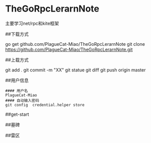 # TheGoRpcLerarnNote
主要学习net/rpc和kite框架

##下载方式

go get github.com/PlagueCat-Miao/TheGoRpcLerarnNote
git clone https://github.com/PlagueCat-Miao/TheGoRpcLerarnNote.git

##上载方式

git add .
git commit -m "XX"
git statue
git diff
git push origin master

##用户信息
```
#### 用户名
PlagueCat-Miao
#### 自动输入密码
git config  credential.helper store
```
##get-start

##墓碑

##雷区
